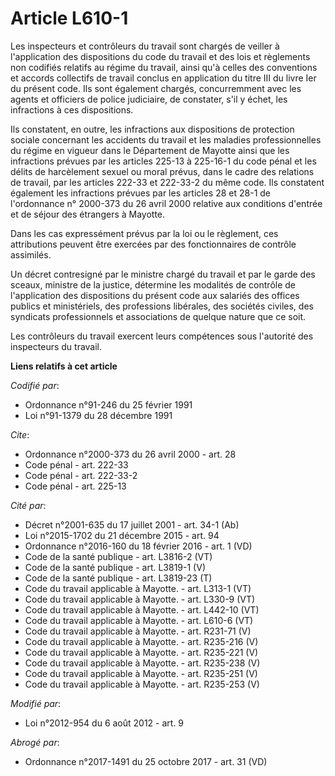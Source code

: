# Article L610-1

Les inspecteurs et contrôleurs du travail sont chargés de veiller à l'application des dispositions du code du travail et des
lois et règlements non codifiés relatifs au régime du travail, ainsi qu'à celles des conventions et accords collectifs de
travail conclus en application du titre III du livre Ier du présent code. Ils sont également chargés, concurremment avec les
agents et officiers de police judiciaire, de constater, s'il y échet, les infractions à ces dispositions. 

Ils constatent, en outre, les infractions aux dispositions de protection sociale concernant les accidents du travail et les
maladies professionnelles du régime en vigueur dans le Département de Mayotte ainsi que les infractions prévues par les
articles 225-13 à 225-16-1 du code pénal et les délits de harcèlement sexuel ou moral prévus, dans le cadre des relations de
travail, par les articles 222-33 et 222-33-2 du même code. Ils constatent également les infractions prévues par les articles
28 et 28-1 de l'ordonnance n° 2000-373 du 26 avril 2000 relative aux conditions d'entrée et de séjour des étrangers à
Mayotte. 

Dans les cas expressément prévus par la loi ou le règlement, ces attributions peuvent être exercées par des fonctionnaires de
contrôle assimilés. 

Un décret contresigné par le ministre chargé du travail et par le garde des sceaux, ministre de la justice, détermine les
modalités de contrôle de l'application des dispositions du présent code aux salariés des offices publics et ministériels, des
professions libérales, des sociétés civiles, des syndicats professionnels et associations de quelque nature que ce soit. 

Les contrôleurs du travail exercent leurs compétences sous l'autorité des inspecteurs du travail.

**Liens relatifs à cet article**

_Codifié par_:

  - Ordonnance n°91-246 du 25 février 1991
  - Loi n°91-1379 du 28 décembre 1991

_Cite_:

  - Ordonnance n°2000-373 du 26 avril 2000 - art. 28
  - Code pénal - art. 222-33
  - Code pénal - art. 222-33-2
  - Code pénal - art. 225-13

_Cité par_:

  - Décret n°2001-635 du 17 juillet 2001 - art. 34-1 (Ab)
  - Loi n°2015-1702 du 21 décembre 2015 - art. 94
  - Ordonnance n°2016-160 du 18 février 2016 - art. 1 (VD)
  - Code de la santé publique - art. L3816-2 (VT)
  - Code de la santé publique - art. L3819-1 (V)
  - Code de la santé publique - art. L3819-23 (T)
  - Code du travail applicable à Mayotte. - art. L313-1 (VT)
  - Code du travail applicable à Mayotte. - art. L330-9 (VT)
  - Code du travail applicable à Mayotte. - art. L442-10 (VT)
  - Code du travail applicable à Mayotte. - art. L610-6 (VT)
  - Code du travail applicable à Mayotte. - art. R231-71 (V)
  - Code du travail applicable à Mayotte. - art. R235-216 (V)
  - Code du travail applicable à Mayotte. - art. R235-221 (V)
  - Code du travail applicable à Mayotte. - art. R235-238 (V)
  - Code du travail applicable à Mayotte. - art. R235-251 (V)
  - Code du travail applicable à Mayotte. - art. R235-253 (V)

_Modifié par_:

  - Loi n°2012-954 du 6 août 2012 - art. 9

_Abrogé par_:

  - Ordonnance n°2017-1491 du 25 octobre 2017 - art. 31 (VD)
